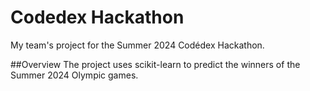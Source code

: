 # Codedex Hackathon
My team's project for the Summer 2024 Codédex Hackathon.

##Overview
The project uses scikit-learn to predict the winners of the Summer 2024 Olympic games.
